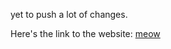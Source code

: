 yet to push a lot of changes.

Here's the link to the website: [meow](https://visalan-h.github.io/Cat-App/)
